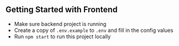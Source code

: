 ## Getting Started with Frontend

- Make sure backend project is running
- Create a copy of ```.env.example``` to ```.env``` and fill in the config values
- Run ```npm start``` to run this project locally